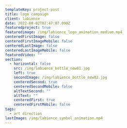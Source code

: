 ```yaml
---
templateKey: project-post
title: logo campaign
client: labience
date: 2022-08-02T07:47:07.090Z
featuredproject: true
featuredimage: /img/labience_logo_animation_medium.mp4
centeredFirstImage: false
centeredFirstImageMobile: false
centeredLastImage: false
centeredLastImageMobile: false
featuredVideo: ""
section:
  - horizontal: false
    src: /img/labience_bottle_new01.jpg
    left: true
    secondImage: /img/labience_bottle_new02.jpg
    centeredSecond: true
    centeredSecondMobile: false
    altTextSecond: ""
    altText: ""
    centeredFirst: true
    centeredFirstMobile: false
tags:
  - art direction
lastImage: /img/labience_symbol_animation.mp4
---
```

